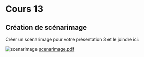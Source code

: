 # Cours 13
## Création de scénarimage
Créer un scénarimage pour votre présentation 3 et le joindre ici: 


![scenarimage](https://user-images.githubusercontent.com/112107636/206337946-1cd9950c-df72-4d3c-a4e3-c0c4291533d6.png)
[scenarimage.pdf](https://github.com/2207665/Journal_de_Bord_semaines_8_15_Etienne_Tremblay/files/10181472/scenarimage.pdf)
